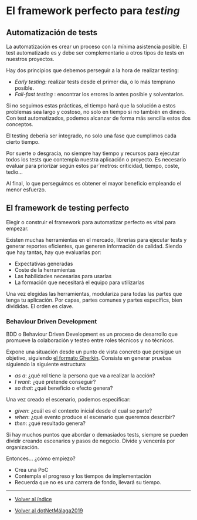 # El framework perfecto para _testing_

## Automatización de tests

La automatización es crear un proceso con la mínima asistencia posible. El test automatizado es y debe ser complementario a otros tipos de tests en nuestros proyectos.

Hay dos principios que debemos perseguir a la hora de realizar testing:

* _Early testing_: realizar tests desde el primer día, o lo más temprano posible.
* _Fail-fast testing_ : encontrar los errores lo antes posible y solventarlos.

Si no seguimos estas prácticas, el tiempo hará que la solución a estos problemas sea largo y costoso, no solo en tiempo si no también en dinero.
Con test automatizados, podemos alcanzar de forma más sencilla estos dos conceptos.

El testing debería ser integrado, no solo una fase que cumplimos cada cierto tiempo.

Por suerte o desgracia, no siempre hay tiempo y recursos para ejecutar todos los tests que contempla nuestra aplicación o proyecto. Es necesario evaluar para priorizar según estos par´metros: criticidad, tiempo, coste, tedio...

Al final, lo que perseguimos es obtener el mayor beneficio empleando el menor esfuerzo.

## El framework de testing perfecto

Elegir o construir el framework para automatizar perfecto es vital para empezar.

Existen muchas herramientas en el mercado, librerías para ejecutar tests y generar reportes eficientes, que generen información de calidad.
Siendo que hay tantas, hay que evaluarlas por:

* Expectativas generadas
* Coste de la herramientas
* Las habilidades necesarias para usarlas
* La formación que necesitará el equipo para utilizarlas

Una vez elegidas las herramientas, modulariza para todas las partes que tenga tu aplicación.
Por capas, partes comunes y partes específics, bien divididas. El orden es clave.

### Behaviour Driven Development

BDD o Behaviour Driven Development es un proceso de desarrollo que promueve la colaboración y testeo entre roles técnicos y no técnicos.

Expone una situación desde un punto de vista concreto que persigue un objetivo, siguiendo [el formato Gherkin](https://cucumber.io/docs/bdd/better-gherkin/). Consiste en generar pruebas siguiendo la siguiente estructura:

* _as a_: ¿qué rol tiene la persona que va a realizar la acción?
* _I want_: ¿qué pretende conseguir?
* _so that_: ¿qué beneficio o efecto genera?

Una vez creado el escenario, podemos especificar:

* _given_: ¿cuál es el contexto inicial desde el cual se parte?
* _when_: ¿qué evento produce el escenario que queremos describir?
* _then_: ¿qué resultado genera?

Si hay muchos puntos que abordar o demasiados tests, siempre se pueden dividir creando escenarios y pasos de negocio. Divide y vencerás por organización.

Entonces... ¿cómo empiezo?

* Crea una PoC
* Contempla el progreso y los tiempos de implementación
* Recuerda que no es una carrera de fondo, llevará su tiempo.

---  

* [Volver al índice](../README.md)

* [Volver al dotNetMálaga2019](./dotNetMalaga2019.md)
